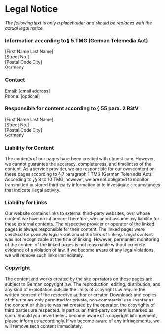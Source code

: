 # Legal Notice

_The following text is only a placeholder and should be replaced with the actual legal notice._

### Information according to § 5 TMG (German Telemedia Act)

[First Name Last Name]  
[Street No.]  
[Postal Code City]  
Germany

### Contact
Email: [email address]  
Phone: [optional]

### Responsible for content according to § 55 para. 2 RStV

[First Name Last Name]  
[Street No.]  
[Postal Code City]  
Germany

### Liability for Content

The contents of our pages have been created with utmost care. However, we cannot guarantee the accuracy, completeness, and timeliness of the content. As a service provider, we are responsible for our own content on these pages according to § 7 paragraph 1 TMG (German Telemedia Act). According to §§ 8 to 10 TMG, however, we are not obligated to monitor transmitted or stored third-party information or to investigate circumstances that indicate illegal activity.

### Liability for Links

Our website contains links to external third-party websites, over whose content we have no influence. Therefore, we cannot assume any liability for these external contents. The respective provider or operator of the linked pages is always responsible for their content. The linked pages were checked for possible legal violations at the time of linking. Illegal content was not recognizable at the time of linking. However, permanent monitoring of the content of the linked pages is not reasonable without concrete evidence of a violation of law. If we become aware of any legal violations, we will remove such links immediately.

### Copyright

The content and works created by the site operators on these pages are subject to German copyright law. The reproduction, editing, distribution, and any kind of exploitation outside the limits of copyright law require the written consent of the respective author or creator. Downloads and copies of this site are only permitted for private, non-commercial use. Insofar as the content on this site was not created by the operator, the copyrights of third parties are respected. In particular, third-party content is marked as such. Should you nevertheless become aware of a copyright infringement, please inform us accordingly. If we become aware of any infringements, we will remove such content immediately.